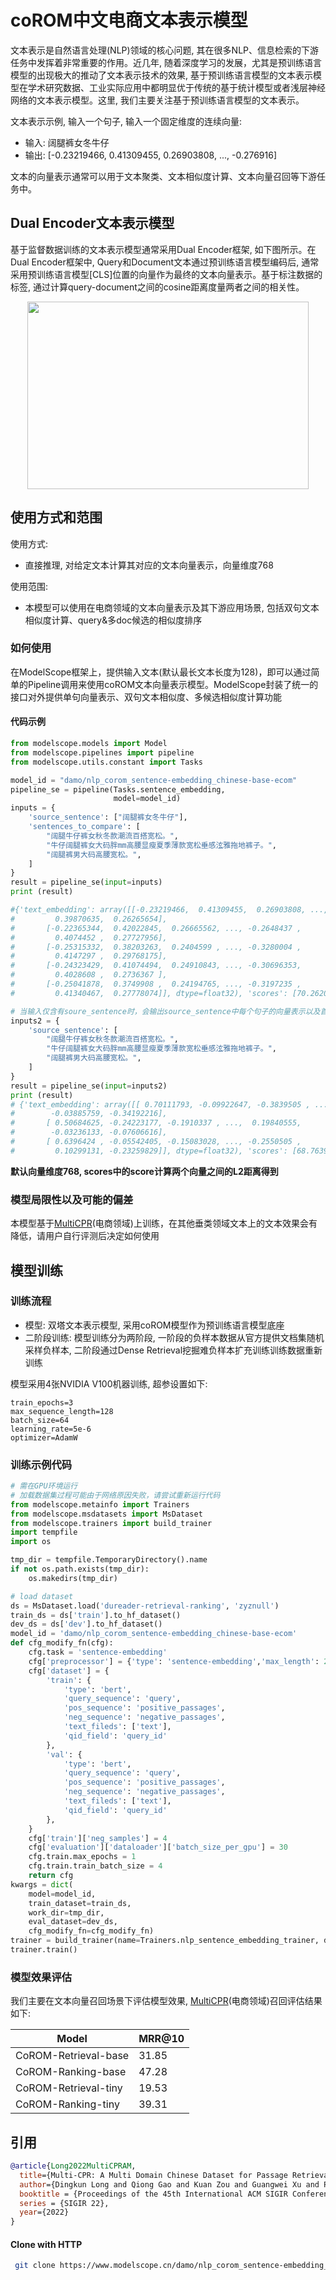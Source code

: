 
# coROM中文电商文本表示模型

文本表示是自然语言处理(NLP)领域的核心问题, 其在很多NLP、信息检索的下游任务中发挥着非常重要的作用。近几年, 随着深度学习的发展，尤其是预训练语言模型的出现极大的推动了文本表示技术的效果, 基于预训练语言模型的文本表示模型在学术研究数据、工业实际应用中都明显优于传统的基于统计模型或者浅层神经网络的文本表示模型。这里, 我们主要关注基于预训练语言模型的文本表示。

文本表示示例, 输入一个句子, 输入一个固定维度的连续向量:

- 输入: 阔腿裤女冬牛仔
- 输出: [-0.23219466,  0.41309455,  0.26903808, ..., -0.276916]

文本的向量表示通常可以用于文本聚类、文本相似度计算、文本向量召回等下游任务中。

## Dual Encoder文本表示模型

基于监督数据训练的文本表示模型通常采用Dual Encoder框架, 如下图所示。在Dual Encoder框架中, Query和Document文本通过预训练语言模型编码后, 通常采用预训练语言模型[CLS]位置的向量作为最终的文本向量表示。基于标注数据的标签, 通过计算query-document之间的cosine距离度量两者之间的相关性。

<div align=center><img width="450" height="300" src="./resources/dual-encoder.png" /></div>

## 使用方式和范围

使用方式:
- 直接推理, 对给定文本计算其对应的文本向量表示，向量维度768

使用范围:
- 本模型可以使用在电商领域的文本向量表示及其下游应用场景, 包括双句文本相似度计算、query&多doc候选的相似度排序

### 如何使用

在ModelScope框架上，提供输入文本(默认最长文本长度为128)，即可以通过简单的Pipeline调用来使用coROM文本向量表示模型。ModelScope封装了统一的接口对外提供单句向量表示、双句文本相似度、多候选相似度计算功能

#### 代码示例
```python
from modelscope.models import Model
from modelscope.pipelines import pipeline
from modelscope.utils.constant import Tasks

model_id = "damo/nlp_corom_sentence-embedding_chinese-base-ecom"
pipeline_se = pipeline(Tasks.sentence_embedding,
                       model=model_id)
inputs = {
    'source_sentence': ["阔腿裤女冬牛仔"],
    'sentences_to_compare': [
        "阔腿牛仔裤女秋冬款潮流百搭宽松。",
        "牛仔阔腿裤女大码胖mm高腰显瘦夏季薄款宽松垂感泫雅拖地裤子。",
        "阔腿裤男大码高腰宽松。",
    ]
}
result = pipeline_se(input=inputs)
print (result)

#{'text_embedding': array([[-0.23219466,  0.41309455,  0.26903808, ..., -0.27691665,
#         0.39870635,  0.26265654],
#       [-0.22365344,  0.42022845,  0.26665562, ..., -0.2648437 ,
#         0.4074452 ,  0.27727956],
#       [-0.25315332,  0.38203263,  0.2404599 , ..., -0.3280004 ,
#         0.4147297 ,  0.29768175],
#       [-0.24323429,  0.41074494,  0.24910843, ..., -0.30696353,
#         0.4028608 ,  0.2736367 ],
#       [-0.25041878,  0.3749908 ,  0.24194765, ..., -0.3197235 ,
#         0.41340467,  0.27778074]], dtype=float32), 'scores': [70.26205444335938, 70.#42506408691406, 70.55734252929688, 70.36206817626953]}

# 当输入仅含有soure_sentence时，会输出source_sentence中每个句子的向量表示以及首个句子与其他句子的相似度。
inputs2 = {
    'source_sentence': [
        "阔腿牛仔裤女秋冬款潮流百搭宽松。",
        "牛仔阔腿裤女大码胖mm高腰显瘦夏季薄款宽松垂感泫雅拖地裤子。",
        "阔腿裤男大码高腰宽松。",
    ]
}
result = pipeline_se(input=inputs2)
print (result)
# {'text_embedding': array([[ 0.70111793, -0.09922647, -0.3839505 , ...,  0.04588755,
#        -0.03885759, -0.34192216],
#       [ 0.50684625, -0.24223177, -0.1910337 , ...,  0.19840555,
#        -0.03236133, -0.07606616],
#       [ 0.6396424 , -0.05542405, -0.15083028, ..., -0.2550505 ,
#         0.10299131, -0.23259829]], dtype=float32), 'scores': [68.76390075683594, 67.31983184814453]}
```

**默认向量维度768, scores中的score计算两个向量之间的L2距离得到**

### 模型局限性以及可能的偏差

本模型基于[MultiCPR](https://github.com/Alibaba-NLP/Multi-CPR)(电商领域)上训练，在其他垂类领域文本上的文本效果会有降低，请用户自行评测后决定如何使用

## 模型训练

### 训练流程

- 模型: 双塔文本表示模型, 采用coROM模型作为预训练语言模型底座
- 二阶段训练: 模型训练分为两阶段, 一阶段的负样本数据从官方提供文档集随机采样负样本, 二阶段通过Dense Retrieval挖掘难负样本扩充训练训练数据重新训练

模型采用4张NVIDIA V100机器训练, 超参设置如下:
```
train_epochs=3
max_sequence_length=128
batch_size=64
learning_rate=5e-6
optimizer=AdamW
```


### 训练示例代码

```python
# 需在GPU环境运行
# 加载数据集过程可能由于网络原因失败，请尝试重新运行代码
from modelscope.metainfo import Trainers                                                                                                                                                              
from modelscope.msdatasets import MsDataset
from modelscope.trainers import build_trainer
import tempfile
import os

tmp_dir = tempfile.TemporaryDirectory().name
if not os.path.exists(tmp_dir):
    os.makedirs(tmp_dir)

# load dataset
ds = MsDataset.load('dureader-retrieval-ranking', 'zyznull')
train_ds = ds['train'].to_hf_dataset()
dev_ds = ds['dev'].to_hf_dataset()
model_id = 'damo/nlp_corom_sentence-embedding_chinese-base-ecom'
def cfg_modify_fn(cfg):
    cfg.task = 'sentence-embedding'
    cfg['preprocessor'] = {'type': 'sentence-embedding','max_length': 256}
    cfg['dataset'] = {
        'train': {
            'type': 'bert',
            'query_sequence': 'query',
            'pos_sequence': 'positive_passages',
            'neg_sequence': 'negative_passages',
            'text_fileds': ['text'],
            'qid_field': 'query_id'
        },
        'val': {
            'type': 'bert',
            'query_sequence': 'query',
            'pos_sequence': 'positive_passages',
            'neg_sequence': 'negative_passages',
            'text_fileds': ['text'],
            'qid_field': 'query_id'
        },
    }
    cfg['train']['neg_samples'] = 4
    cfg['evaluation']['dataloader']['batch_size_per_gpu'] = 30
    cfg.train.max_epochs = 1
    cfg.train.train_batch_size = 4
    return cfg 
kwargs = dict(
    model=model_id,
    train_dataset=train_ds,
    work_dir=tmp_dir,
    eval_dataset=dev_ds,
    cfg_modify_fn=cfg_modify_fn)
trainer = build_trainer(name=Trainers.nlp_sentence_embedding_trainer, default_args=kwargs)
trainer.train()
```

### 模型效果评估

我们主要在文本向量召回场景下评估模型效果, [MultiCPR](https://github.com/Alibaba-NLP/Multi-CPR)(电商领域)召回评估结果如下:

| Model       | MRR@10 | 
|-------------|--------|
| CoROM-Retrieval-base      |  31.85  |
| CoROM-Ranking-base        |  47.28  |
| CoROM-Retrieval-tiny      |  19.53  |
| CoROM-Ranking-tiny        |  39.31  |

## 引用

```BibTeX
@article{Long2022MultiCPRAM,
  title={Multi-CPR: A Multi Domain Chinese Dataset for Passage Retrieval},
  author={Dingkun Long and Qiong Gao and Kuan Zou and Guangwei Xu and Pengjun Xie and Rui Guo and Jianfeng Xu and Guanjun Jiang and Luxi Xing and P. Yang},
  booktitle = {Proceedings of the 45th International ACM SIGIR Conference on Research and Development in Information Retrieval},
  series = {SIGIR 22},
  year={2022}
}
```

#### Clone with HTTP
```bash
 git clone https://www.modelscope.cn/damo/nlp_corom_sentence-embedding_chinese-base-ecom.git
```
